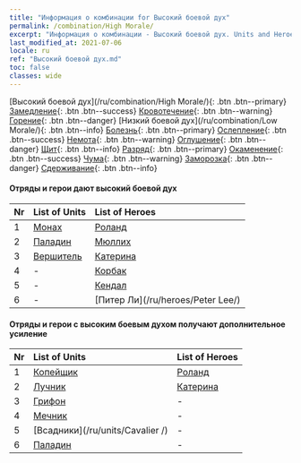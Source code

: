 ```yaml
---
title: "Информация о комбинации for Высокий боевой дух"
permalink: /combination/High Morale/
excerpt: "Информация о комбинации - Высокий боевой дух. Units and Heroes Formation."
last_modified_at: 2021-07-06
locale: ru
ref: "Высокий боевой дух.md"
toc: false
classes: wide
---
```


  [Высокий боевой дух](/ru/combination/High Morale/){: .btn .btn--primary} [Замедление](/ru/combination/Slow/){: .btn .btn--success} [Кровотечение](/ru/combination/Bleeding/){: .btn .btn--warning} [Горение](/ru/combination/Burning/){: .btn .btn--danger} [Низкий боевой дух](/ru/combination/Low Morale/){: .btn .btn--info} [Болезнь](/ru/combination/Disease/){: .btn .btn--primary} [Ослепление](/ru/combination/Blind/){: .btn .btn--success} [Немота](/ru/combination/Silence/){: .btn .btn--warning} [Оглушение](/ru/combination/Stun/){: .btn .btn--danger} [Щит](/ru/combination/Shield/){: .btn .btn--info} [Разряд](/ru/combination/Static/){: .btn .btn--primary} [Окаменение](/ru/combination/Petrify/){: .btn .btn--success} [Чума](/ru/combination/Plague/){: .btn .btn--warning} [Заморозка](/ru/combination/Freeze/){: .btn .btn--danger} [Сдерживание](/ru/combination/Deterrence/){: .btn .btn--info} 


#### Отряды и герои дают высокий боевой дух

  | Nr |  List of Units  | List of Heroes | 
  |:---|:----------------|:---------------| 
  | 1 | [Монах](/ru/units/Monk/) | [Роланд](/ru/heroes/Roland/) |
  | 2 | [Паладин](/ru/units/Paladin/) | [Мюллих](/ru/heroes/Mullich/) |
  | 3 | [Вершитель](/ru/units/Judicator/) | [Катерина](/ru/heroes/Catherine/) |
  | 4 | - | [Корбак](/ru/heroes/Korbac/) |
  | 5 | - | [Кендал](/ru/heroes/Kendal/) |
  | 6 | - | [Питер Ли](/ru/heroes/Peter Lee/) |


#### Отряды и герои с высоким боевым духом получают дополнительное усиление

  | Nr |  List of Units  | List of Heroes | 
  |:---|:----------------|:---------------| 
  | 1 | [Копейщик](/ru/units/Pikeman/) | [Роланд](/ru/heroes/Roland/) |
  | 2 | [Лучник](/ru/units/Marksman/) | [Катерина](/ru/heroes/Catherine/) |
  | 3 | [Грифон](/ru/units/Griffin/) | - |
  | 4 | [Мечник](/ru/units/Swordsman/) | - |
  | 5 | [Всадники](/ru/units/Cavalier /) | - |
  | 6 | [Паладин](/ru/units/Paladin/) | - |
